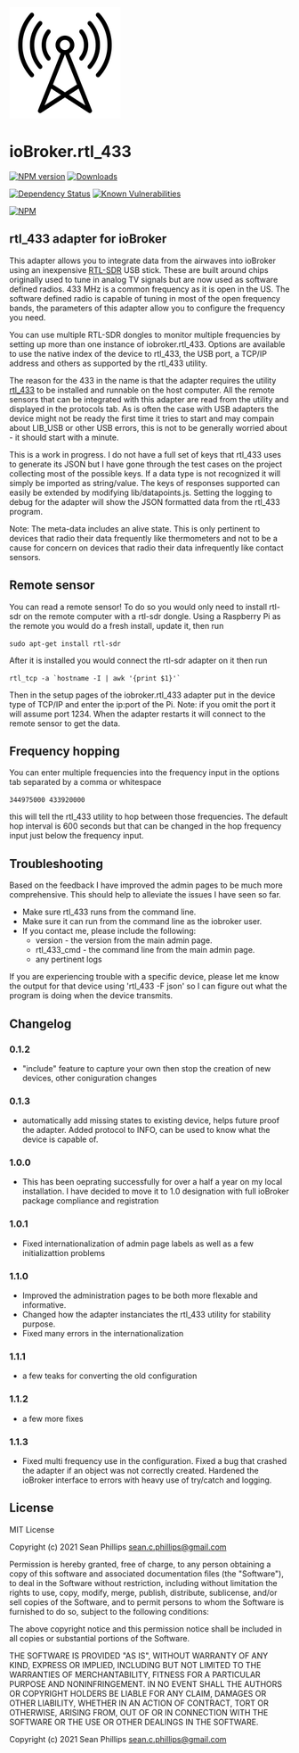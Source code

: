 ![Logo](admin/rtl_433.png)
# ioBroker.rtl_433

[![NPM version](http://img.shields.io/npm/v/iobroker.rtl_433.svg)](https://www.npmjs.com/package/iobroker.rtl_433)
[![Downloads](https://img.shields.io/npm/dm/iobroker.rtl_433.svg)](https://www.npmjs.com/package/iobroker.rtl_433)
<!-- ![Number of Installations (latest)](http://iobroker.live/badges/rtl_433-installed.svg)
![Number of Installations (stable)](http://iobroker.live/badges/rtl_433-stable.svg) -->
[![Dependency Status](https://img.shields.io/david/phillipssc/iobroker.rtl_433.svg)](https://david-dm.org/phillipssc/ioBroker.rtl_433)
[![Known Vulnerabilities](https://snyk.io/test/github/phillipssc/ioBroker.rtl_433/badge.svg)](https://snyk.io/test/github/phillipssc/ioBroker.rtl_433)

[![NPM](https://nodei.co/npm/iobroker.rtl_433.png?downloads=true)](https://nodei.co/npm/ioBroker.rtl_433/)

## rtl_433 adapter for ioBroker

This adapter allows you to integrate data from the airwaves into ioBroker using an inexpensive [RTL-SDR](https://www.rtl-sdr.com/) USB stick.  These are built around chips originally used to tune in analog TV signals but are now used as software defined radios.  433 MHz is a common frequency as it is open in the US.  The software defined radio is capable of tuning in most of the open frequency bands, the parameters of this adapter allow you to configure the frequency you need.  

You can use multiple RTL-SDR dongles to monitor multiple frequencies by setting up more than one instance of iobroker.rtl_433.  Options are available to use the native index of the device to rtl_433, the USB port, a TCP/IP address and others as supported by the rtl_433 utility. 

The reason for the 433 in the name is that the adapter requires the utility [rtl_433](https://github.com/merbanan/rtl_433) to be installed and runnable on the host computer.  All the remote sensors that can be integrated with this adapter are read from the utility and displayed in the protocols tab. As is often the case with USB adapters the device might not be ready the first time it tries to start and may compain about LIB_USB or other USB errors, this is not to be generally worried about - it should start with a minute.

This is a work in progress.  I do not have a full set of keys that rtl_433 uses to generate its JSON but I have gone through the test cases on the project collecting most of the possible keys.  If a data type is not recognized it will simply be imported as string/value.  The keys of responses supported can easily be extended by modifying lib/datapoints.js.  Setting the logging to debug for the adapter will show the JSON formatted data from the rtl_433 program.

Note: The meta-data includes an alive state.  This is only pertinent to devices that radio their data frequently like thermometers and not to be a cause for concern on devices that radio their data infrequently like contact sensors.

## Remote sensor

You can read a remote sensor!  To do so you would only need to install rtl-sdr on the remote computer with a rtl-sdr dongle.  Using a Raspberry Pi as the remote you would do a fresh install, update it, then run 

`sudo apt-get install rtl-sdr`

After it is installed you would connect the rtl-sdr adapter on it then run 

``rtl_tcp -a `hostname -I | awk '{print $1}'` ``

Then in the setup pages of the iobroker.rtl_433 adapter put in the device type of TCP/IP and enter the ip:port of the Pi.  Note: if you omit the port it will assume port 1234.  When the adapter restarts it will connect to the remote sensor to get the data.

## Frequency hopping

You can enter multiple frequencies into the frequency input in the options tab separated by a comma or whitespace

`344975000 433920000`

this will tell the rtl_433 utility to hop between those frequencies. The default hop interval is 600 seconds but that can be changed in the hop frequency input just below the frequency input.

## Troubleshooting

Based on the feedback I have improved the admin pages to be much more comprehensive.  This should help to alleviate the issues I have seen so far. 

* Make sure rtl_433 runs from the command line.
* Make sure it can run from the command line as the iobroker user.
* If you contact me, please include the following:
    * version     - the version from the main admin page.
    * rtl_433_cmd - the command line from the main admin page.
    * any pertinent logs

If you are experiencing trouble with a specific device, please let me know the output for that device using 'rtl_433 -F json' so I can figure out what the program is doing when the device transmits.

## Changelog

### 0.1.2
* "include" feature to capture your own then stop the creation of new devices, other coniguration changes
### 0.1.3
* automatically add missing states to existing device, helps future proof the adapter.  Added protocol to INFO, can be used to know what the device is capable of. 
### 1.0.0
* This has been oeprating successfully for over a half a year on my local installation. I have decided to move it to 1.0 designation with full ioBroker package compliance and registration
### 1.0.1
* Fixed internationalization of admin page labels as well as a few initializattion problems
### 1.1.0
* Improved the administration pages to be both more flexable and informative.
* Changed how the adapter instanciates the rtl_433 utility for stability purpose.
* Fixed many errors in the internationalization
### 1.1.1
* a few teaks for converting the old configuration
### 1.1.2
* a few more fixes
### 1.1.3
* Fixed multi frequency use in the configuration. Fixed a bug that crashed the adapter if an object was not correctly created. Hardened the ioBroker interface to errors with heavy use of try/catch and logging.

## License
MIT License

Copyright (c) 2021 Sean Phillips <sean.c.phillips@gmail.com>

Permission is hereby granted, free of charge, to any person obtaining a copy
of this software and associated documentation files (the "Software"), to deal
in the Software without restriction, including without limitation the rights
to use, copy, modify, merge, publish, distribute, sublicense, and/or sell
copies of the Software, and to permit persons to whom the Software is
furnished to do so, subject to the following conditions:

The above copyright notice and this permission notice shall be included in all
copies or substantial portions of the Software.

THE SOFTWARE IS PROVIDED "AS IS", WITHOUT WARRANTY OF ANY KIND, EXPRESS OR
IMPLIED, INCLUDING BUT NOT LIMITED TO THE WARRANTIES OF MERCHANTABILITY,
FITNESS FOR A PARTICULAR PURPOSE AND NONINFRINGEMENT. IN NO EVENT SHALL THE
AUTHORS OR COPYRIGHT HOLDERS BE LIABLE FOR ANY CLAIM, DAMAGES OR OTHER
LIABILITY, WHETHER IN AN ACTION OF CONTRACT, TORT OR OTHERWISE, ARISING FROM,
OUT OF OR IN CONNECTION WITH THE SOFTWARE OR THE USE OR OTHER DEALINGS IN THE
SOFTWARE.

Copyright (c) 2021 Sean Phillips <sean.c.phillips@gmail.com>